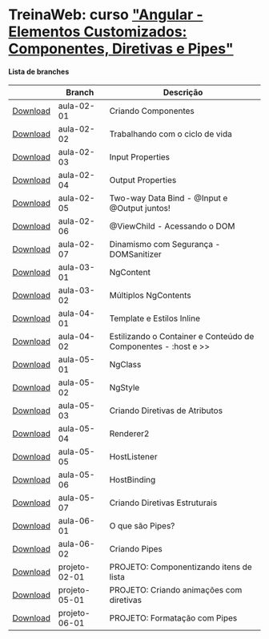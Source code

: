 # TreinaWeb: curso ["Angular - Elementos Customizados: Componentes, Diretivas e Pipes"](https://www.treinaweb.com.br/curso/angular-elementos-customizados)


#### Lista de branches
|  | Branch | Descrição |
| ------ | ------ |  ------ | 
| [Download](https://github.com/treinaweb/treinaweb-angular-elementos-customizados/archive/aula-02-01.zip)  | aula-02-01  | Criando Componentes |
| [Download](https://github.com/treinaweb/treinaweb-angular-elementos-customizados/archive/aula-02-02.zip)  | aula-02-02  | Trabalhando com o ciclo de vida |
| [Download](https://github.com/treinaweb/treinaweb-angular-elementos-customizados/archive/aula-02-03.zip)  | aula-02-03  | Input Properties |
| [Download](https://github.com/treinaweb/treinaweb-angular-elementos-customizados/archive/aula-02-04.zip)  | aula-02-04  | Output Properties |
| [Download](https://github.com/treinaweb/treinaweb-angular-elementos-customizados/archive/aula-02-05.zip)  | aula-02-05  | Two-way Data Bind - @Input e @Output juntos! |
| [Download](https://github.com/treinaweb/treinaweb-angular-elementos-customizados/archive/aula-02-06.zip)  | aula-02-06  | @ViewChild - Acessando o DOM |
| [Download](https://github.com/treinaweb/treinaweb-angular-elementos-customizados/archive/aula-02-07.zip)  | aula-02-07  | Dinamismo com Segurança - DOMSanitizer |
| [Download](https://github.com/treinaweb/treinaweb-angular-elementos-customizados/archive/aula-03-01.zip)  | aula-03-01  | NgContent |
| [Download](https://github.com/treinaweb/treinaweb-angular-elementos-customizados/archive/aula-03-02.zip)  | aula-03-02  | Múltiplos NgContents |
| [Download](https://github.com/treinaweb/treinaweb-angular-elementos-customizados/archive/aula-04-01.zip)  | aula-04-01  | Template  e Estilos Inline |
| [Download](https://github.com/treinaweb/treinaweb-angular-elementos-customizados/archive/aula-04-02.zip)  | aula-04-02  | Estilizando o Container e Conteúdo de Componentes - :host e >> |
| [Download](https://github.com/treinaweb/treinaweb-angular-elementos-customizados/archive/aula-05-01.zip)  | aula-05-01  | NgClass |
| [Download](https://github.com/treinaweb/treinaweb-angular-elementos-customizados/archive/aula-05-02.zip)  | aula-05-02  | NgStyle |
| [Download](https://github.com/treinaweb/treinaweb-angular-elementos-customizados/archive/aula-05-03.zip)  | aula-05-03  | Criando Diretivas de Atributos |
| [Download](https://github.com/treinaweb/treinaweb-angular-elementos-customizados/archive/aula-05-04.zip)  | aula-05-04  | Renderer2 |
| [Download](https://github.com/treinaweb/treinaweb-angular-elementos-customizados/archive/aula-05-05.zip)  | aula-05-05  | HostListener |
| [Download](https://github.com/treinaweb/treinaweb-angular-elementos-customizados/archive/aula-05-06.zip)  | aula-05-06  | HostBinding |
| [Download](https://github.com/treinaweb/treinaweb-angular-elementos-customizados/archive/aula-05-07.zip)  | aula-05-07  | Criando Diretivas Estruturais |
| [Download](https://github.com/treinaweb/treinaweb-angular-elementos-customizados/archive/aula-06-01.zip)  | aula-06-01  | O que são Pipes? |
| [Download](https://github.com/treinaweb/treinaweb-angular-elementos-customizados/archive/aula-06-02.zip)  | aula-06-02  | Criando Pipes |
| [Download](https://github.com/treinaweb/treinaweb-angular-elementos-customizados/archive/projeto-02-01.zip)  | projeto-02-01  | PROJETO: Componentizando itens de lista |
| [Download](https://github.com/treinaweb/treinaweb-angular-elementos-customizados/archive/projeto-05-01.zip)  | projeto-05-01  | PROJETO: Criando animações com diretivas |
| [Download](https://github.com/treinaweb/treinaweb-angular-elementos-customizados/archive/projeto-06-01.zip)  | projeto-06-01  | PROJETO: Formatação com Pipes |

